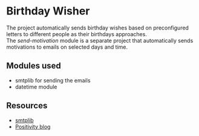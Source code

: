 # Birthday Wisher
The project automatically sends birthday wishes based on preconfigured letters to different people as their 
birthdays approaches.    
The *send-motivation* module is a separate project that automatically sends motivations to emails on selected days and time.

## Modules used
* smtplib for sending the emails
* datetime module

## Resources
* [smtplib](https://docs.python.org/3/library/smtplib.html)
* [Positivity blog](https://www.positivityblog.com/monday-motivation-quotes/)